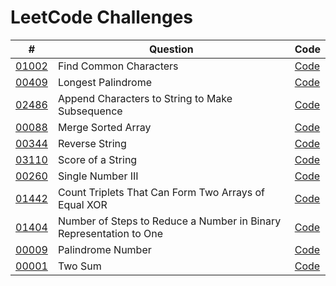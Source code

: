 # LeetCode Challenges

| #                                                                                                          | Question                                                           | Code                                                                           |
|------------------------------------------------------------------------------------------------------------|--------------------------------------------------------------------|--------------------------------------------------------------------------------|
| [01002](https://leetcode.com/problems/find-common-characters)                                              | Find Common Characters                                             | [Code](src%2F01002-FindCommonCharacters.kt)                                    | 
| [00409](https://leetcode.com/problems/longest-palindrome)                                                  | Longest Palindrome                                                 | [Code](src%2F00409-LongestPalindrome.kt)                                       | 
| [02486](https://leetcode.com/problems/append-characters-to-string-to-make-subsequence)                     | Append Characters to String to Make Subsequence                    | [Code](src%2F02486-AppendCharactersToStringToMakeSubsequence.kt)               | 
| [00088](https://leetcode.com/problems/merge-sorted-array)                                                  | Merge Sorted Array                                                 | [Code](src%2F00088-MergeSortedArray.kt)                                        | 
| [00344](https://leetcode.com/problems/reverse-string)                                                      | Reverse String                                                     | [Code](src%2F00344-ReverseString.kt)                                           | 
| [03110](https://leetcode.com/problems/score-of-a-string)                                                   | Score of a String                                                  | [Code](src%2F03110-ScoreOfAString.kt)                                          | 
| [00260](https://leetcode.com/problems/single-number-iii)                                                   | Single Number III                                                  | [Code](src%2F00260-SingleNumberIII.kt)                                         | 
| [01442](https://leetcode.com/problems/count-triplets-that-can-form-two-arrays-of-equal-xor/)               | Count Triplets That Can Form Two Arrays of Equal XOR               | [Code](src%2F01442-CountTripletsThatCanFormTwoArraysOfEqualXOR.kt)             | 
| [01404](https://leetcode.com/problems/number-of-steps-to-reduce-a-number-in-binary-representation-to-one/) | Number of Steps to Reduce a Number in Binary Representation to One | [Code](src%2F01401-NumberOfStepsToReduceANumberInBinaryRepresentationToOne.kt) | 
| [00009](https://leetcode.com/problems/palindrome-number)                                                   | Palindrome Number                                                  | [Code](src%2F00009-PalindromeNumber.kt)                                        | 
| [00001](https://leetcode.com/problems/two-sum/description/)                                                | Two Sum                                                            | [Code](src%2F001-TwoSum.kt)                                                    | 
